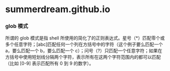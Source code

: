 # summerdream.github.io


### glob 模式
所谓的 glob 模式是指 shell 所使用的简化了的正则表达式。星号（*）匹配零个或多个任意字符；[abc]匹配任何一个列在方括号中的字符（这个例子要么匹配一个 a，要么匹配一个 b，要么匹配一个 c）；问号（?）只匹配一个任意字符；如果在方括号中使用短划线分隔两个字符，表示所有在这两个字符范围内的都可以匹配（比如 [0-9] 表示匹配所有 0 到 9 的数字）。
